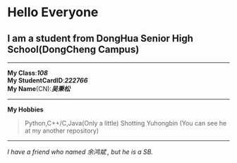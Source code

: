 # Hello Everyone 
## I am a student from DongHua Senior High School(DongCheng Campus)
- - - 

**My Class**:***108***  
**My StudentCardID**:***222766***  
**My Name**(CN):***吴秉松***  

- - -

**My Hobbies**  
> Python,C++/C,Java(Only a little) 
> Shotting Yuhongbin (You can see he at my another repository)
- - -

*I have a friend who named 余鸿斌 , but he is a SB.*
